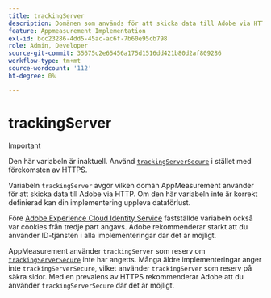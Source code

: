 ```yaml
---
title: trackingServer
description: Domänen som används för att skicka data till Adobe via HTTP.
feature: Appmeasurement Implementation
exl-id: bcc23286-4dd5-45ac-ac6f-7b60e95cb798
role: Admin, Developer
source-git-commit: 35675c2e65456a175d1516dd421b80d2af809286
workflow-type: tm+mt
source-wordcount: '112'
ht-degree: 0%

---
```


# trackingServer

>[!IMPORTANT]
>
>Den här variabeln är inaktuell. Använd [`trackingServerSecure`](trackingserversecure.md) i stället med förekomsten av HTTPS.

Variabeln `trackingServer` avgör vilken domän AppMeasurement använder för att skicka data till Adobe via HTTP. Om den här variabeln inte är korrekt definierad kan din implementering uppleva dataförlust.

Före [Adobe Experience Cloud Identity Service](https://experienceleague.adobe.com/sv/docs/id-service/using/home) fastställde variabeln också var cookies från tredje part angavs. Adobe rekommenderar starkt att du använder ID-tjänsten i alla implementeringar där det är möjligt.

AppMeasurement använder `trackingServer` som reserv om [`trackingServerSecure`](trackingserversecure.md) inte har angetts. Många äldre implementeringar anger inte `trackingServerSecure`, vilket använder `trackingServer` som reserv på säkra sidor. Med en prevalens av HTTPS rekommenderar Adobe att du använder `trackingServerSecure` där det är möjligt.
